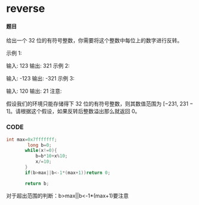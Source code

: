 # reverse


#### 题目

给出一个 32 位的有符号整数，你需要将这个整数中每位上的数字进行反转。

示例 1:

输入: 123
输出: 321
 示例 2:

输入: -123
输出: -321
示例 3:

输入: 120
输出: 21
注意:

假设我们的环境只能存储得下 32 位的有符号整数，则其数值范围为 [−231,  231 − 1]。请根据这个假设，如果反转后整数溢出那么就返回 0。



### CODE
```c++
int max=0x7fffffff;
        long b=0;
       while(x!=0){
           b=b*10+x%10;
           x/=10;
       }
       if(b>max||b<-1*(max+1))return 0;

       return b;
```

对于超出范围的判断：b>max||b<-1*(max+1)要注意